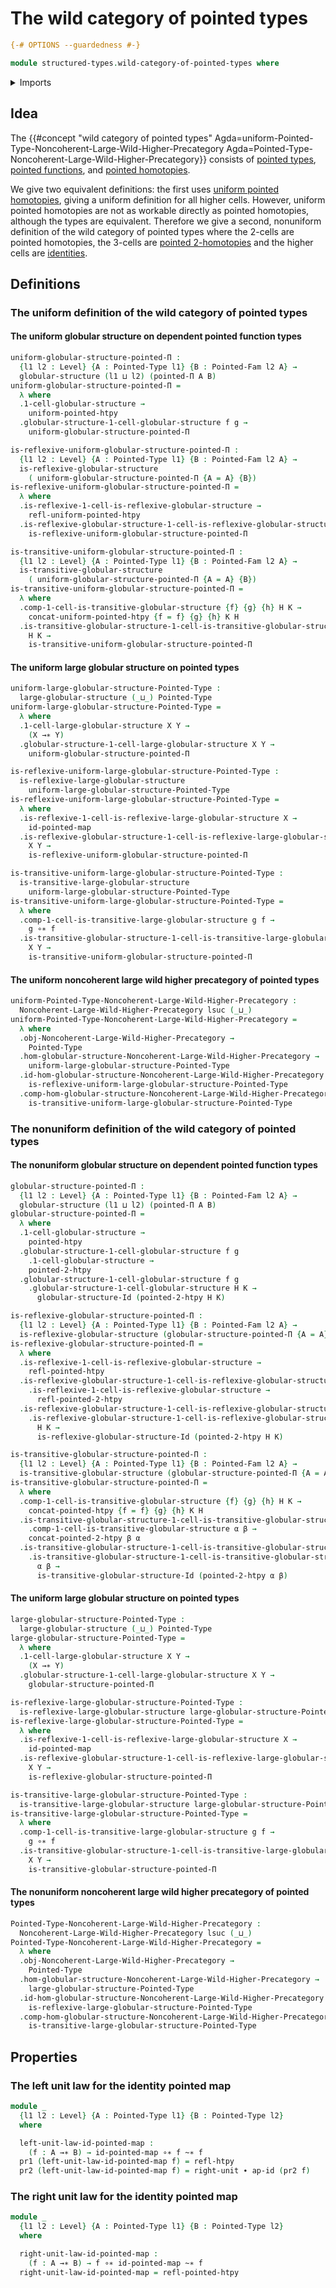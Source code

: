 # The wild category of pointed types

```agda
{-# OPTIONS --guardedness #-}

module structured-types.wild-category-of-pointed-types where
```

<details><summary>Imports</summary>

```agda
open import foundation.action-on-identifications-functions
open import foundation.dependent-pair-types
open import foundation.homotopies
open import foundation.identity-types
open import foundation.universe-levels
open import foundation.whiskering-identifications-concatenation

open import structured-types.globular-types
open import structured-types.large-globular-types
open import structured-types.large-reflexive-globular-types
open import structured-types.large-transitive-globular-types
open import structured-types.pointed-2-homotopies
open import structured-types.pointed-dependent-functions
open import structured-types.pointed-families-of-types
open import structured-types.pointed-homotopies
open import structured-types.pointed-maps
open import structured-types.pointed-types
open import structured-types.reflexive-globular-types
open import structured-types.transitive-globular-types
open import structured-types.uniform-pointed-homotopies

open import wild-category-theory.noncoherent-large-wild-higher-precategories
open import wild-category-theory.noncoherent-wild-higher-precategories
```

</details>

## Idea

The
{{#concept "wild category of pointed types" Agda=uniform-Pointed-Type-Noncoherent-Large-Wild-Higher-Precategory Agda=Pointed-Type-Noncoherent-Large-Wild-Higher-Precategory}}
consists of [pointed types](structured-types.pointed-types.md),
[pointed functions](structured-types.pointed-maps.md), and
[pointed homotopies](structured-types.pointed-homotopies.md).

We give two equivalent definitions: the first uses
[uniform pointed homotopies](structured-types.uniform-pointed-homotopies.md),
giving a uniform definition for all higher cells. However, uniform pointed
homotopies are not as workable directly as pointed homotopies, although the
types are equivalent. Therefore we give a second, nonuniform definition of the
wild category of pointed types where the 2-cells are pointed homotopies, the
3-cells are [pointed 2-homotopies](structured-types.pointed-2-homotopies.md) and
the higher cells are [identities](foundation-core.identity-types.md).

## Definitions

### The uniform definition of the wild category of pointed types

#### The uniform globular structure on dependent pointed function types

```agda
uniform-globular-structure-pointed-Π :
  {l1 l2 : Level} {A : Pointed-Type l1} {B : Pointed-Fam l2 A} →
  globular-structure (l1 ⊔ l2) (pointed-Π A B)
uniform-globular-structure-pointed-Π =
  λ where
  .1-cell-globular-structure →
    uniform-pointed-htpy
  .globular-structure-1-cell-globular-structure f g →
    uniform-globular-structure-pointed-Π

is-reflexive-uniform-globular-structure-pointed-Π :
  {l1 l2 : Level} {A : Pointed-Type l1} {B : Pointed-Fam l2 A} →
  is-reflexive-globular-structure
    ( uniform-globular-structure-pointed-Π {A = A} {B})
is-reflexive-uniform-globular-structure-pointed-Π =
  λ where
  .is-reflexive-1-cell-is-reflexive-globular-structure →
    refl-uniform-pointed-htpy
  .is-reflexive-globular-structure-1-cell-is-reflexive-globular-structure f g →
    is-reflexive-uniform-globular-structure-pointed-Π

is-transitive-uniform-globular-structure-pointed-Π :
  {l1 l2 : Level} {A : Pointed-Type l1} {B : Pointed-Fam l2 A} →
  is-transitive-globular-structure
    ( uniform-globular-structure-pointed-Π {A = A} {B})
is-transitive-uniform-globular-structure-pointed-Π =
  λ where
  .comp-1-cell-is-transitive-globular-structure {f} {g} {h} H K →
    concat-uniform-pointed-htpy {f = f} {g} {h} K H
  .is-transitive-globular-structure-1-cell-is-transitive-globular-structure
    H K →
    is-transitive-uniform-globular-structure-pointed-Π
```

#### The uniform large globular structure on pointed types

```agda
uniform-large-globular-structure-Pointed-Type :
  large-globular-structure (_⊔_) Pointed-Type
uniform-large-globular-structure-Pointed-Type =
  λ where
  .1-cell-large-globular-structure X Y →
    (X →∗ Y)
  .globular-structure-1-cell-large-globular-structure X Y →
    uniform-globular-structure-pointed-Π

is-reflexive-uniform-large-globular-structure-Pointed-Type :
  is-reflexive-large-globular-structure
    uniform-large-globular-structure-Pointed-Type
is-reflexive-uniform-large-globular-structure-Pointed-Type =
  λ where
  .is-reflexive-1-cell-is-reflexive-large-globular-structure X →
    id-pointed-map
  .is-reflexive-globular-structure-1-cell-is-reflexive-large-globular-structure
    X Y →
    is-reflexive-uniform-globular-structure-pointed-Π

is-transitive-uniform-large-globular-structure-Pointed-Type :
  is-transitive-large-globular-structure
    uniform-large-globular-structure-Pointed-Type
is-transitive-uniform-large-globular-structure-Pointed-Type =
  λ where
  .comp-1-cell-is-transitive-large-globular-structure g f →
    g ∘∗ f
  .is-transitive-globular-structure-1-cell-is-transitive-large-globular-structure
    X Y →
    is-transitive-uniform-globular-structure-pointed-Π
```

#### The uniform noncoherent large wild higher precategory of pointed types

```agda
uniform-Pointed-Type-Noncoherent-Large-Wild-Higher-Precategory :
  Noncoherent-Large-Wild-Higher-Precategory lsuc (_⊔_)
uniform-Pointed-Type-Noncoherent-Large-Wild-Higher-Precategory =
  λ where
  .obj-Noncoherent-Large-Wild-Higher-Precategory →
    Pointed-Type
  .hom-globular-structure-Noncoherent-Large-Wild-Higher-Precategory →
    uniform-large-globular-structure-Pointed-Type
  .id-hom-globular-structure-Noncoherent-Large-Wild-Higher-Precategory →
    is-reflexive-uniform-large-globular-structure-Pointed-Type
  .comp-hom-globular-structure-Noncoherent-Large-Wild-Higher-Precategory →
    is-transitive-uniform-large-globular-structure-Pointed-Type
```

### The nonuniform definition of the wild category of pointed types

#### The nonuniform globular structure on dependent pointed function types

```agda
globular-structure-pointed-Π :
  {l1 l2 : Level} {A : Pointed-Type l1} {B : Pointed-Fam l2 A} →
  globular-structure (l1 ⊔ l2) (pointed-Π A B)
globular-structure-pointed-Π =
  λ where
  .1-cell-globular-structure →
    pointed-htpy
  .globular-structure-1-cell-globular-structure f g
    .1-cell-globular-structure →
    pointed-2-htpy
  .globular-structure-1-cell-globular-structure f g
    .globular-structure-1-cell-globular-structure H K →
      globular-structure-Id (pointed-2-htpy H K)

is-reflexive-globular-structure-pointed-Π :
  {l1 l2 : Level} {A : Pointed-Type l1} {B : Pointed-Fam l2 A} →
  is-reflexive-globular-structure (globular-structure-pointed-Π {A = A} {B})
is-reflexive-globular-structure-pointed-Π =
  λ where
  .is-reflexive-1-cell-is-reflexive-globular-structure →
    refl-pointed-htpy
  .is-reflexive-globular-structure-1-cell-is-reflexive-globular-structure f g
    .is-reflexive-1-cell-is-reflexive-globular-structure →
      refl-pointed-2-htpy
  .is-reflexive-globular-structure-1-cell-is-reflexive-globular-structure f g
    .is-reflexive-globular-structure-1-cell-is-reflexive-globular-structure
      H K →
      is-reflexive-globular-structure-Id (pointed-2-htpy H K)

is-transitive-globular-structure-pointed-Π :
  {l1 l2 : Level} {A : Pointed-Type l1} {B : Pointed-Fam l2 A} →
  is-transitive-globular-structure (globular-structure-pointed-Π {A = A} {B})
is-transitive-globular-structure-pointed-Π =
  λ where
  .comp-1-cell-is-transitive-globular-structure {f} {g} {h} H K →
    concat-pointed-htpy {f = f} {g} {h} K H
  .is-transitive-globular-structure-1-cell-is-transitive-globular-structure H K
    .comp-1-cell-is-transitive-globular-structure α β →
    concat-pointed-2-htpy β α
  .is-transitive-globular-structure-1-cell-is-transitive-globular-structure H K
    .is-transitive-globular-structure-1-cell-is-transitive-globular-structure
      α β →
      is-transitive-globular-structure-Id (pointed-2-htpy α β)
```

#### The uniform large globular structure on pointed types

```agda
large-globular-structure-Pointed-Type :
  large-globular-structure (_⊔_) Pointed-Type
large-globular-structure-Pointed-Type =
  λ where
  .1-cell-large-globular-structure X Y →
    (X →∗ Y)
  .globular-structure-1-cell-large-globular-structure X Y →
    globular-structure-pointed-Π

is-reflexive-large-globular-structure-Pointed-Type :
  is-reflexive-large-globular-structure large-globular-structure-Pointed-Type
is-reflexive-large-globular-structure-Pointed-Type =
  λ where
  .is-reflexive-1-cell-is-reflexive-large-globular-structure X →
    id-pointed-map
  .is-reflexive-globular-structure-1-cell-is-reflexive-large-globular-structure
    X Y →
    is-reflexive-globular-structure-pointed-Π

is-transitive-large-globular-structure-Pointed-Type :
  is-transitive-large-globular-structure large-globular-structure-Pointed-Type
is-transitive-large-globular-structure-Pointed-Type =
  λ where
  .comp-1-cell-is-transitive-large-globular-structure g f →
    g ∘∗ f
  .is-transitive-globular-structure-1-cell-is-transitive-large-globular-structure
    X Y →
    is-transitive-globular-structure-pointed-Π
```

#### The nonuniform noncoherent large wild higher precategory of pointed types

```agda
Pointed-Type-Noncoherent-Large-Wild-Higher-Precategory :
  Noncoherent-Large-Wild-Higher-Precategory lsuc (_⊔_)
Pointed-Type-Noncoherent-Large-Wild-Higher-Precategory =
  λ where
  .obj-Noncoherent-Large-Wild-Higher-Precategory →
    Pointed-Type
  .hom-globular-structure-Noncoherent-Large-Wild-Higher-Precategory →
    large-globular-structure-Pointed-Type
  .id-hom-globular-structure-Noncoherent-Large-Wild-Higher-Precategory →
    is-reflexive-large-globular-structure-Pointed-Type
  .comp-hom-globular-structure-Noncoherent-Large-Wild-Higher-Precategory →
    is-transitive-large-globular-structure-Pointed-Type
```

## Properties

### The left unit law for the identity pointed map

```agda
module _
  {l1 l2 : Level} {A : Pointed-Type l1} {B : Pointed-Type l2}
  where

  left-unit-law-id-pointed-map :
    (f : A →∗ B) → id-pointed-map ∘∗ f ~∗ f
  pr1 (left-unit-law-id-pointed-map f) = refl-htpy
  pr2 (left-unit-law-id-pointed-map f) = right-unit ∙ ap-id (pr2 f)
```

### The right unit law for the identity pointed map

```agda
module _
  {l1 l2 : Level} {A : Pointed-Type l1} {B : Pointed-Type l2}
  where

  right-unit-law-id-pointed-map :
    (f : A →∗ B) → f ∘∗ id-pointed-map ~∗ f
  right-unit-law-id-pointed-map = refl-pointed-htpy
```
